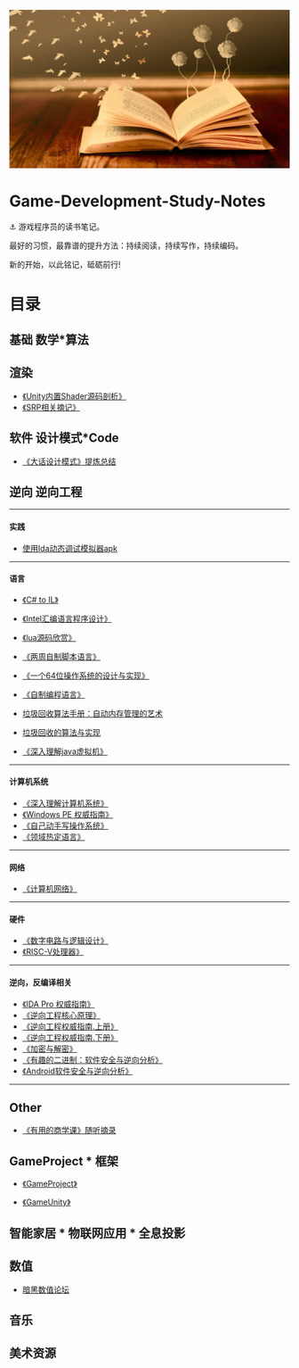 

![](Media/cover2.jpg)



# Game-Development-Study-Notes

:anchor: 游戏程序员的读书笔记。

最好的习惯，最靠谱的提升方法：持续阅读，持续写作，持续编码。

新的开始，以此铭记，砥砺前行!

# 目录

## 基础     数学*算法

## 渲染

- [《Unity内置Shader源码剖析》]()
- [《SRP相关摘记》](https://github.com/bambom/GameDevelopment-Study-Notes/blob/master/Content/%E3%80%8AUnity%20Scriptable%20Render%20Pipeline%E3%80%8B/Inctrodution-of-Univeral-RP.md)

## 软件     设计模式*Code

- [《大话设计模式》提炼总结](https://github.com/bambom/GameDevelopment-Study-Notes/blob/master/Content/%E3%80%8A%E5%A4%A7%E8%AF%9D%E8%AE%BE%E8%AE%A1%E6%A8%A1%E5%BC%8F%E3%80%8B/README.md)

## 逆向     逆向工程

* * *
  #### 实践
- [使用Ida动态调试模拟器apk](https://github.com/bambom/GameDevelopment-Study-Notes/blob/master/Content/ida%E8%BF%9E%E6%A8%A1%E6%8B%9F%E5%99%A8apk/README.md)

* * *
   #### 语言
- [《C# to IL》]()
- [《Intel汇编语言程序设计》]()
- [《lua源码欣赏》]()
- [《两周自制脚本语言》]()
- [《一个64位操作系统的设计与实现》]()
- [《自制编程语言》]()

- [垃圾回收算法手册：自动内存管理的艺术](https://book.douban.com/subject/26740958/)
- [垃圾回收的算法与实现](https://book.douban.com/subject/26821357/)
- [《深入理解java虚拟机》]()

* * *
  #### 计算机系统  
- [《深入理解计算机系统》]()
- [《Windows PE 权威指南》]()
- [《自己动手写操作系统》]()
- [《领域热定语言》]()
  
* * *
  #### 网络
- [《计算机网络》]()
  
* * *
  #### 硬件
- [《数字电路与逻辑设计》]() 
- [《RISC-V处理器》]()

 * * *
  
   #### 逆向，反编译相关

- [《IDA Pro 权威指南》]()
- [《逆向工程核心原理》]()
- [《逆向工程权威指南.上册》]()
- [《逆向工程权威指南.下册》]()
- [《加密与解密》]()
- [《有趣的二进制：软件安全与逆向分析》]()
- [《Android软件安全与逆向分析》]()

* * *
## Other

- [《有用的商学课》随听摘录](https://github.com/bambom/GameDevelopment-Study-Notes/blob/master/Content/%E3%80%8A%E6%9C%89%E7%94%A8%E7%9A%84%E5%95%86%E5%AD%A6%E8%AF%BE%E3%80%8B/README.md)

## GameProject * 框架

- [《GameProject》](https://github.com/bambom/GameDevelopment-Study-Notes/blob/master/Content/%E3%80%8AGameProject%E3%80%8B/GameProject_Menue.md)

- [《GameUnity》](https://github.com/bambom/GameDevelopment-Study-Notes/blob/master/Content/%E3%80%8AGameUnity%E3%80%8B%E6%8F%90%E7%82%BC/GameUnity.md)
  
## 智能家居 * 物联网应用 * 全息投影

## 数值

- [暗黑数值论坛](http://bbs.anhei2.com/)

## 音乐



## 美术资源